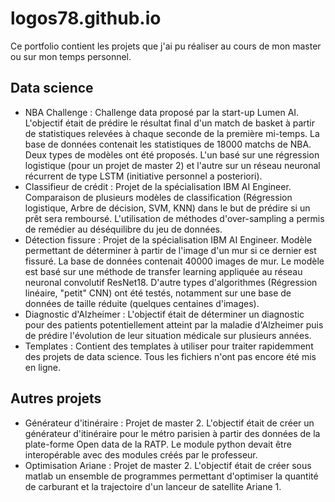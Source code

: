 # logos78.github.io
Ce portfolio contient les projets que j'ai pu réaliser au cours de mon master ou sur mon temps personnel.

## Data science
- NBA Challenge : Challenge data proposé par la start-up Lumen AI. L'objectif était de prédire le résultat final d'un match de basket à partir de statistiques relevées à chaque seconde de la première mi-temps. La base de données contenait les statistiques de 18000 matchs de NBA. Deux types de modèles ont été proposés. L'un basé sur une régression logistique (pour un projet de master 2) et l'autre sur un réseau neuronal récurrent de type LSTM (initiative personnel a posteriori).
- Classifieur de crédit : Projet de la spécialisation IBM AI Engineer. Comparaison de plusieurs modèles de classification (Régression logistique, Arbre de décision, SVM, KNN) dans le but de prédire si un prêt sera remboursé. L'utilisation de méthodes d'over-sampling a permis de remédier au déséquilibre du jeu de données.
- Détection fissure : Projet de la spécialisation IBM AI Engineer. Modèle permettant de déterminer à partir de l'image d'un mur si ce dernier est fissuré. La base de données contenait 40000 images de mur. Le modèle est basé sur une méthode de transfer learning appliquée au réseau neuronal convolutif ResNet18. D'autre types d'algorithmes (Régression linéaire, "petit" CNN) ont été testés, notamment sur une base de données de taille réduite (quelques centaines d'images).
- Diagnostic d'Alzheimer : L'objectif était de déterminer un diagnostic pour des patients potentiellement atteint par la maladie d'Alzheimer puis de prédire l'évolution de leur situation médicale sur plusieurs années.
- Templates : Contient des templates à utiliser pour traiter rapidemment des projets de data science. Tous les fichiers n'ont pas encore été mis en ligne.

## Autres projets
- Générateur d'itinéraire : Projet de master 2. L'objectif était de créer un générateur d'itinéraire pour le métro parisien à partir des données de la plate-forme Open data de la RATP. Le module python devait être interopérable avec des modules créés par le professeur.
- Optimisation Ariane : Projet de master 2. L'objectif était de créer sous matlab un ensemble de programmes permettant d'optimiser la quantité de carburant et la trajectoire d'un lanceur de satellite Ariane 1.
